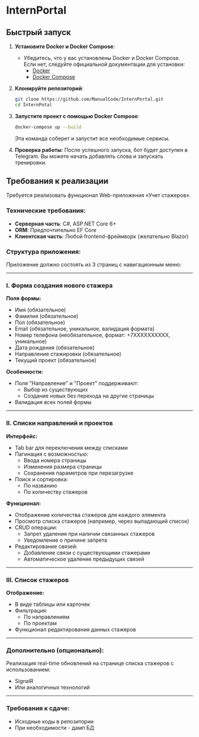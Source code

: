 # InternPortal

## Быстрый запуск

1. **Установите Docker и Docker Compose**:
   - Убедитесь, что у вас установлены Docker и Docker Compose. Если нет, следуйте официальной документации для установки:
     - [Docker](https://docs.docker.com/get-docker/)
     - [Docker Compose](https://docs.docker.com/compose/install/)

2. **Клонируйте репозиторий**:
   ```bash
   git clone https://github.com/ManualCode/InternPortal.git
   cd InternPotal
   ```
   
3. **Запустите проект с помощью Docker Compose**:
   ```bash
   docker-compose up --build
   ```

   Эта команда соберет и запустит все необходимые сервисы.

4. **Проверка работы**:
   После успешного запуска, бот будет доступен в Telegram. Вы можете начать добавлять слова и запускать тренировки.

## Требования к реализации

Требуется реализовать функционал Web-приложения «Учет стажеров». 

### Технические требования:
- **Серверная часть**: C#, ASP.NET Core 6+
- **ORM**: Предпочтительно EF Core
- **Клиентская часть**: Любой frontend-фреймворк (желательно Blazor)

### Структура приложения:
Приложение должно состоять из 3 страниц с навигационным меню:

---

### I. Форма создания нового стажера
**Поля формы:**
- Имя (обязательное)
- Фамилия (обязательное)
- Пол (обязательное)
- Email (обязательное, уникальное, валидация формата)
- Номер телефона (необязательное, формат: +7XXXXXXXXXX, уникальное)
- Дата рождения (обязательное)
- Направление стажировки (обязательное)
- Текущий проект (обязательное)

**Особенности:**
- Поля "Направление" и "Проект" поддерживают:
  - Выбор из существующих
  - Создание новых без перехода на другие страницы
- Валидация всех полей формы

---

### II. Списки направлений и проектов
**Интерфейс:**
- Tab bar для переключения между списками
- Пагинация с возможностью:
  - Ввода номера страницы
  - Изменения размера страницы
  - Сохранения параметров при перезагрузке
- Поиск и сортировка:
  - По названию
  - По количеству стажеров

**Функционал:**
- Отображение количества стажеров для каждого элемента
- Просмотр списка стажеров (например, через выпадающий список)
- CRUD операции:
  - Запрет удаления при наличии связанных стажеров
  - Уведомление о причине запрета
- Редактирование связей:
  - Добавление связи с существующими стажерами
  - Автоматическое удаление предыдущих связей

---

### III. Список стажеров
**Отображение:**
- В виде таблицы или карточек
- Фильтрация:
  - По направлениям
  - По проектам
- Функционал редактирования данных стажеров

---

### Дополнительно (опционально):
Реализация real-time обновлений на странице списка стажеров с использованием:
- SignalR
- Или аналогичных технологий

---

### Требования к сдаче:
- Исходные коды в репозитории
- При необходимости - дамп БД
